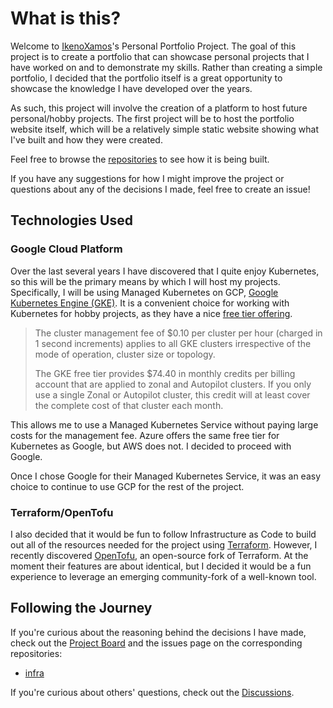 # What is this?

Welcome to [IkenoXamos](https://github.com/IkenoXamos)'s Personal Portfolio Project. The goal of this project is to create a portfolio that can showcase personal projects that I have worked on and to demonstrate my skills.
Rather than creating a simple portfolio, I decided that the portfolio itself is a great opportunity to showcase the knowledge I have developed over the years.

As such, this project will involve the creation of a platform to host future personal/hobby projects. The first project will be to host the portfolio website itself, which will be a relatively simple static website showing what I've built and how they were created.

Feel free to browse the [repositories](https://github.com/orgs/xamos-portfolio/repositories?type=source) to see how it is being built.

If you have any suggestions for how I might improve the project or questions about any of the decisions I made, feel free to create an issue!

## Technologies Used

### Google Cloud Platform

Over the last several years I have discovered that I quite enjoy Kubernetes, so this will be the primary means by which I will host my projects. Specifically, I will be using Managed Kubernetes on GCP, [Google Kubernetes Engine (GKE)](https://cloud.google.com/kubernetes-engine).
It is a convenient choice for working with Kubernetes for hobby projects, as they have a nice [free tier offering](https://cloud.google.com/kubernetes-engine/pricing#cluster_management_fee_and_free_tier).

> The cluster management fee of $0.10 per cluster per hour (charged in 1 second increments) applies to all GKE clusters irrespective of the mode of operation, cluster size or topology.
>
> The GKE free tier provides $74.40 in monthly credits per billing account that are applied to zonal and Autopilot clusters. If you only use a single Zonal or Autopilot cluster, this credit will at least cover the complete cost of that cluster each month.

This allows me to use a Managed Kubernetes Service without paying large costs for the management fee. Azure offers the same free tier for Kubernetes as Google, but AWS does not. I decided to proceed with Google.

Once I chose Google for their Managed Kubernetes Service, it was an easy choice to continue to use GCP for the rest of the project.

### Terraform/OpenTofu

I also decided that it would be fun to follow Infrastructure as Code to build out all of the resources needed for the project using [Terraform](https://www.terraform.io/).
However, I recently discovered [OpenTofu](https://opentofu.org/), an open-source fork of Terraform. At the moment their features are about identical, but I decided it would be a fun experience to leverage an emerging community-fork of a well-known tool.

## Following the Journey

If you're curious about the reasoning behind the decisions I have made, check out the [Project Board](https://github.com/orgs/xamos-portfolio/projects/1) and the issues page on the corresponding repositories:
- [infra](https://github.com/xamos-portfolio/infra/issues?q=)

If you're curious about others' questions, check out the [Discussions](https://github.com/orgs/xamos-portfolio/discussions).